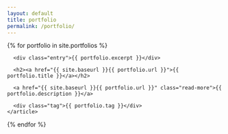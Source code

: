 ```yaml
---
layout: default
title: portfolio
permalink: /portfolio/
---
```


<div class="portfolio">
  {% for portfolio in site.portfolios %}
    <article class="portfolio {{ portfolio.tag }}" style="{% if portfolio.bg-color %}--bg-color: #{{ portfolio.bg-color }}; {% endif %}{% if portfolio.fg-color %}--fg-color: #{{ portfolio.fg-color }}; {% endif %}">

      <div class="entry">{{ portfolio.excerpt }}</div>

      <h2><a href="{{ site.baseurl }}{{ portfolio.url }}">{{ portfolio.title }}</a></h2>

      <a href="{{ site.baseurl }}{{ portfolio.url }}" class="read-more">{{ portfolio.description }}</a>
      
      <div class="tag">{{ portfolio.tag }}</div>
    </article>
  {% endfor %}
